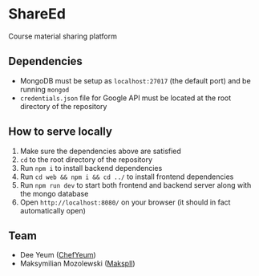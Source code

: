 
# ShareEd
Course material sharing platform 

## Dependencies
- MongoDB must be setup as `localhost:27017` (the default port) and be running `mongod`
- `credentials.json` file for Google API must be located at the root directory of the repository

## How to serve locally
1. Make sure the dependencies above are satisfied 
2. `cd` to the root directory of the repository
3. Run `npm i` to install backend dependencies
4. Run `cd web && npm i && cd ../` to install frontend dependencies 
5. Run `npm run dev` to start both frontend and backend server along with the mongo database
6. Open `http://localhost:8080/` on your browser (it should in fact automatically open)

## Team
- Dee Yeum ([ChefYeum](https://github.com/chefyeum))
- Maksymilian Mozolewski ([Makspll](https://github.com/makspll))
